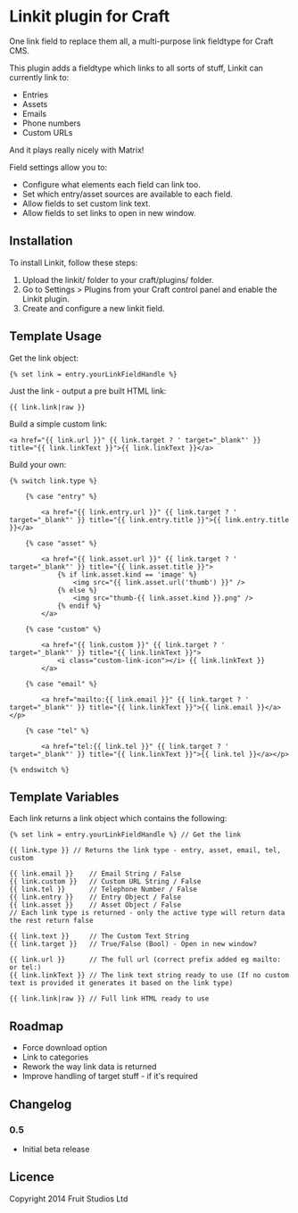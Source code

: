 # Linkit plugin for Craft

One link field to replace them all, a multi-purpose link fieldtype for Craft CMS.

This plugin adds a fieldtype which links to all sorts of stuff, Linkit can currently link to:

* Entries
* Assets
* Emails
* Phone numbers
* Custom URLs

And it plays really nicely with Matrix!

Field settings allow you to:

* Configure what elements each field can link too.
* Set which entry/asset sources are available to each field.
* Allow fields to set custom link text.
* Allow fields to set links to open in new window.



## Installation

To install Linkit, follow these steps:

1.  Upload the linkit/ folder to your craft/plugins/ folder.
2.  Go to Settings > Plugins from your Craft control panel and enable the Linkit plugin.
3.  Create and configure a new linkit field.

## Template Usage

Get the link object:

	{% set link = entry.yourLinkFieldHandle %}
	
Just the link - output a pre built HTML link:

	{{ link.link|raw }}
			
Build a simple custom link:

	<a href="{{ link.url }}" {{ link.target ? ' target="_blank"' }} title="{{ link.linkText }}">{{ link.linkText }}</a>
			
Build your own:			
 
	{% switch link.type %}
	
	    {% case "entry" %}
	    
			<a href="{{ link.entry.url }}" {{ link.target ? ' target="_blank"' }} title="{{ link.entry.title }}">{{ link.entry.title }}</a>
			
	    {% case "asset" %}
						    
			<a href="{{ link.asset.url }}" {{ link.target ? ' target="_blank"' }} title="{{ link.asset.title }}">
				{% if link.asset.kind == 'image' %}
					<img src="{{ link.asset.url('thumb') }}" />
				{% else %}
					<img src="thumb-{{ link.asset.kind }}.png" />
				{% endif %}
			</a>		
	
	    {% case "custom" %}
	    
			<a href="{{ link.custom }}" {{ link.target ? ' target="_blank"' }} title="{{ link.linkText }}">
				<i class="custom-link-icon"></i> {{ link.linkText }}
			</a>
			
	    {% case "email" %}
	    
			<a href="mailto:{{ link.email }}" {{ link.target ? ' target="_blank"' }} title="{{ link.linkText }}">{{ link.email }}</a></p>
	
	    {% case "tel" %}
	    
			<a href="tel:{{ link.tel }}" {{ link.target ? ' target="_blank"' }} title="{{ link.linkText }}">{{ link.tel }}</a></p>
	
	{% endswitch %}
	
## Template Variables

Each link returns a link object which contains the following:

	{% set link = entry.yourLinkFieldHandle %} // Get the link

	{{ link.type }} // Returns the link type - entry, asset, email, tel, custom

	{{ link.email }}  	// Email String / False
	{{ link.custom }} 	// Custom URL String / False
	{{ link.tel }}		// Telephone Number / False
	{{ link.entry }}	// Entry Object / False
	{{ link.asset }}	// Asset Object / False
	// Each link type is returned - only the active type will return data the rest return false

	{{ link.text }} 	// The Custom Text String 
	{{ link.target }}   // True/False (Bool) - Open in new window? 
	
	{{ link.url }}		// The full url (correct prefix added eg mailto: or tel:)
	{{ link.linkText }} // The link text string ready to use (If no custom text is provided it generates it based on the link type)
	
	{{ link.link|raw }} // Full link HTML ready to use	

## Roadmap

* Force download option
* Link to categories
* Rework the way link data is returned
* Improve handling of target stuff - if it's required


## Changelog


### 0.5

* Initial beta release

## Licence

Copyright 2014 Fruit Studios Ltd
